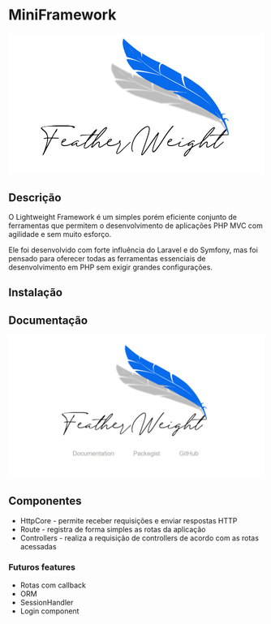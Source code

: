 # MiniFramework
<img src="https://github.com/galdo0139/FeatherWeight/raw/master/public/images/logoFull.png?raw=true" alt="Logo Lightweight Framework">

## Descrição

O Lightweight Framework é um simples porém eficiente conjunto de ferramentas que permitem o desenvolvimento de aplicações PHP MVC com agilidade e sem muito esforço. 

Ele foi desenvolvido com forte influência do Laravel e do Symfony, mas foi pensado para oferecer todas as ferramentas
essenciais de desenvolvimento em PHP sem exigir grandes configurações.


## Instalação
## Documentação
<img src="https://github.com/galdo0139/FeatherWeight/blob/master/readme/preview.png?raw=true" alt="preview">

## Componentes

* HttpCore - permite receber requisições e enviar respostas HTTP
* Route - registra de forma simples as rotas da aplicação
* Controllers - realiza a requisição de controllers de acordo com as rotas acessadas

### Futuros features
* Rotas com callback
* ORM
* SessionHandler
* Login component